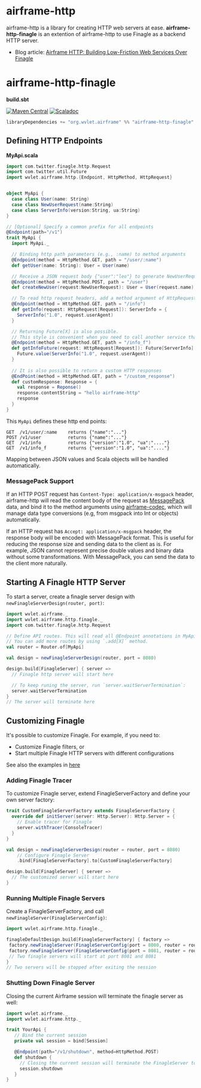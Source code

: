 airframe-http
====

airframe-http is a library for creating HTTP web servers at ease.
**airframe-http-finagle** is an extention of airframe-http to use Finagle as a backend HTTP server.

- Blog article: [Airframe HTTP: Building Low-Friction Web Services Over Finagle](https://medium.com/@taroleo/airframe-http-a-minimalist-approach-for-building-web-services-in-scala-743ba41af7f)

# airframe-http-finagle

**build.sbt**

[![Maven Central](https://maven-badges.herokuapp.com/maven-central/org.wvlet.airframe/airframe-http-finagle_2.12/badge.svg)](http://central.maven.org/maven2/org/wvlet/airframe/airframe-http-finagle_2.12/)
[![Scaladoc](http://javadoc-badge.appspot.com/org.wvlet.airframe/airframe-http_2.12.svg?label=scaladoc)](http://javadoc-badge.appspot.com/org.wvlet.airframe/airframe-http_2.12)
```scala
libraryDependencies += "org.wvlet.airframe" %% "airframe-http-finagle" %% (version)
```

## Defining HTTP Endpoints

**MyApi.scala**
```scala
import com.twitter.finagle.http.Request
import com.twitter.util.Future
import wvlet.airframe.http.{Endpoint, HttpMethod, HttpRequest}


object MyApi {
  case class User(name: String)
  case class NewUserRequest(name:String)
  case class ServerInfo(version:String, ua:String)
}

// [Optional] Specify a common prefix for all endpoints
@Endpoint(path="/v1")
trait MyApi {
  import MyApi._

  // Binding http path parameters (e.g., :name) to method arguments
  @Endpoint(method = HttpMethod.GET, path = "/user/:name")
  def getUser(name: String): User = User(name)

  // Receive a JSON request body {"user":"leo"} to generate NewUserRequest instance
  @Endpoint(method = HttpMethod.POST, path = "/user")
  def createNewUser(request:NewUserRequest): User = User(request.name)

  // To read http request headers, add a method argument of HttpRequest[Request] type
  @Endpoint(method = HttpMethod.GET, path = "/info")
  def getInfo(request: HttpRequest[Request]): ServerInfo = {
    ServerInfo("1.0", request.userAgent)
  }

  // Returning Future[X] is also possible.
  // This style is convenient when you need to call another service that returns Future response.
  @Endpoint(method = HttpMethod.GET, path = "/info_f")
  def getInfoFuture(request: HttpRequest[Request]): Future[ServerInfo] = {
    Future.value(ServerInfo("1.0", request.userAgent))
  }
  
  // It is also possible to return a custom HTTP responses
  @EndPoint(method = HttpMethod.GET, path = "/custom_response")
  def customResponse: Response = {
    val response = Reponse()
    response.contentString = "hello airframe-http"
    response
  }
}
```

This `MyApi` defines these http end points:
```
GET  /v1/user/:name    returns {"name":"..."}
POST /v1/user          returns {"name":"..."}
GET  /v1/info          returns {"version":"1.0", "ua":"...."}
GET  /v1/info_f        returns {"version":"1.0", "ua":"...."}
```

Mapping between JSON values and Scala objects will be handled automatically.


### MessagePack Support

If an HTTP POST request has `Content-Type: application/x-msgpack` header, airframe-http
will read the content body of the request as [MessagePack](https://msgpack.org) data, and bind it to the method arguments using
[airframe-codec](https://wvlet.org/airframe/docs/airframe-codec.html),
which will manage data type conversions (e.g, from msgpack into Int or objects) automatically.

If an HTTP request has `Accept: application/x-msgpack` header, the response body will be
encoded with MessagePack format. This is useful for reducing the response size and
sending data to the client as is. For example, JSON cannot represent precise double values and binary data
without some transformations. With MessagePack, you can send the data to the client more naturally.

## Starting A Finagle HTTP Server

To start a server, create a finagle server design with `newFinagleServerDesign(router, port)`:
```scala
import wvlet.airframe._
import wvlet.airframe.http.finagle._
import com.twitter.finagle.http.Request

// Define API routes. This will read all @Endpoint annotations in MyApi
// You can add more routes by using `.add[X]` method.
val router = Router.of[MyApi]

val design = newFinagleServerDesign(router, port = 8080)

design.build[FinagleServer] { server =>
  // Finagle http server will start here

  // To keep runing the server, run `server.waitServerTermination`:
  server.waitServerTermination
}
// The server will terminate here
```


## Customizing Finagle

It's possible to customize Finagle. For example, if you need to:
- Customize Finagle filters, or
- Start multiple Finagle HTTP servers with different configurations

See also the examples in [here](https://github.com/wvlet/airframe/blob/master/airframe-http-finagle/src/test/scala/wvlet/airframe/http/finagle/FinagleServerFactoryTest.scala)

### Adding Finagle Tracer

To customize Finagle server, extend FinagleServerFactory and define your own 
server factory:

```scala
trait CustomFinagleServerFactory extends FinagleServerFactory {
  override def initServer(server: Http.Server): Http.Server = {
    // Enable tracer for Finagle
    server.withTracer(ConsoleTracer)
  }
}

val design = newFinagleServerDesign(router = router, port = 8080)
    // Configure Finagle Server
    .bind[FinagleServerFactory].to[CustomFinagleServerFactory]

design.build[FinagleServer] { server => 
  // The customized server will start here
}
```


### Running Multiple Finagle Servers

Create a FinagleServerFactory, and call `newFinagleServer(FinagleServerConfig)`:
```scala
import wvlet.airframe.http.finagle._

finagleDefaultDesign.build[FinagleServerFactory] { factory =>
 factory.newFinagleServer(FinagleServerConfig(port = 8080, router = router1))
 factory.newFinagleServer(FinagleServerConfig(port = 8081, router = router2))
 // Two finagle servers will start at port 8081 and 8081
}
// Two servers will be stopped after exiting the session
```


### Shutting Down Finagle Server

Closing the current Airframe session will terminate the finagle server as well:

```scala
import wvlet.airframe._
import wvlet.airframe.http._

trait YourApi {
   // Bind the current session
   private val session = bind[Session]

   @Endpoint(path="/v1/shutdown", method=HttpMethod.POST)
   def shutdown {
     // Closing the current session will terminate the FinagleServer too.
     session.shutdown
   }
}
```
